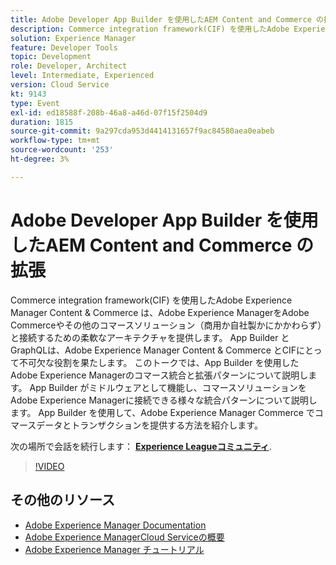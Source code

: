 ```yaml
---
title: Adobe Developer App Builder を使用したAEM Content and Commerce の拡張
description: Commerce integration framework(CIF) を使用したAdobe Experience Manager Content & Commerce は、Adobe Experience ManagerをAdobe Commerceやその他のコマースソリューション（商用か自社製かにかかわらず）と接続するための柔軟なアーキテクチャを提供します。 App Builder とGraphQLは、Adobe Experience Manager Content & Commerce とCIFにとって不可欠な役割を果たします。 このトークでは、App Builder を使用したAdobe Experience Managerのコマース統合と拡張パターンについて説明します。 App Builder がミドルウェアとして機能し、コマースソリューションをAdobe Experience Managerに接続できる様々な統合パターンについて説明します。 App Builder を使用して、Adobe Experience Manager Commerce でコマースデータとトランザクションを提供する方法を紹介します。
solution: Experience Manager
feature: Developer Tools
topic: Development
role: Developer, Architect
level: Intermediate, Experienced
version: Cloud Service
kt: 9143
type: Event
exl-id: ed18588f-208b-46a8-a46d-07f15f2504d9
duration: 1815
source-git-commit: 9a297cda953d4414131657f9ac84580aea0eabeb
workflow-type: tm+mt
source-wordcount: '253'
ht-degree: 3%

---
```


# Adobe Developer App Builder を使用したAEM Content and Commerce の拡張

Commerce integration framework(CIF) を使用したAdobe Experience Manager Content &amp; Commerce は、Adobe Experience ManagerをAdobe Commerceやその他のコマースソリューション（商用か自社製かにかかわらず）と接続するための柔軟なアーキテクチャを提供します。 App Builder とGraphQLは、Adobe Experience Manager Content &amp; Commerce とCIFにとって不可欠な役割を果たします。 このトークでは、App Builder を使用したAdobe Experience Managerのコマース統合と拡張パターンについて説明します。 App Builder がミドルウェアとして機能し、コマースソリューションをAdobe Experience Managerに接続できる様々な統合パターンについて説明します。 App Builder を使用して、Adobe Experience Manager Commerce でコマースデータとトランザクションを提供する方法を紹介します。

次の場所で会話を続行します： **[Experience Leagueコミュニティ](https://adobe.ly/3om4942)**.

>[!VIDEO](https://video.tv.adobe.com/v/337567/?quality=12&learn=on&hidetitle=true)

## その他のリソース

- [Adobe Experience Manager Documentation](https://experienceleague.adobe.com/docs/experience-manager-cloud-service.html?lang=ja)
- [Adobe Experience ManagerCloud Serviceの概要](https://experienceleague.adobe.com/docs/experience-manager-cloud-service/overview/home.html?lang=ja)
- [Adobe Experience Manager チュートリアル](https://experienceleague.adobe.com/docs/experience-manager-tutorials.html?lang=ja)

